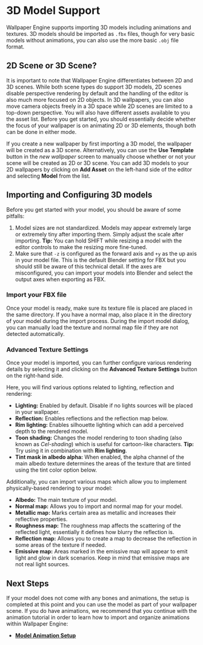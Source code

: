 # 3D Model Support

Wallpaper Engine supports importing 3D models including animations and textures. 3D models should be imported as `.fbx` files, though for very basic models without animations, you can also use the more basic `.obj` file format.

## 2D Scene or 3D Scene?

It is important to note that Wallpaper Engine differentiates between 2D and 3D scenes. While both scene types do support 3D models, 2D scenes disable perspective rendering by default and the handling of the editor is also much more focused on 2D objects. In 3D wallpapers, you can also move camera objects freely in a 3D space while 2D scenes are limited to a top-down perspective. You will also have different assets available to you the asset list. Before you get started, you should essentially decide whether the focus of your wallpaper is on animating 2D or 3D elements, though both can be done in either mode.

If you create a new wallpaper by first importing a 3D model, the wallpaper will be created as a 3D scene. Alternatively, you can use the **Use Template** button in the *new wallpaper* screen to manually choose whether or not your scene will be created as 2D or 3D scene. You can add 3D models to your 2D wallpapers by clicking on **Add Asset** on the left-hand side of the editor and selecting **Model** from the list.

## Importing and Configuring 3D models

Before you get started with your model, you should be aware of some pitfalls:

1. Model sizes are not standardized. Models may appear extremely large or extremely tiny after importing them. Simply adjust the scale after importing. **Tip:** You can hold SHIFT while resizing a model with the editor controls to make the resizing more fine-tuned.
2. Make sure that `-z` is configured as the forward axis and `+y` as the up axis in your model file. This is the default Blender setting for FBX but you should still be aware of this technical detail. If the axes are misconfigured, you can import your models into Blender and select the output axes when exporting as FBX.

### Import your FBX file

Once your model is ready, make sure its texture file is placed are placed in the same directory. If you have a normal map, also place it in the directory of your model during the import process. During the import model dialog, you can manually load the texture and normal map file if they are not detected automatically.

### Advanced Texture Settings

Once your model is imported, you can further configure various rendering details by selecting it and clicking on the **Advanced Texture Settings** button on the right-hand side.

Here, you will find various options related to lighting, reflection and rendering:

* **Lighting:** Enabled by default. Disable if no lights sources will be placed in your wallpaper.
* **Reflection:** Enables reflections and the reflection map below.
* **Rim lighting:** Enables silhouette lighting which can add a perceived depth to the rendered model.
* **Toon shading:** Changes the model rendering to toon shading (also known as *Cel-shading*) which is useful for cartoon-like characters. **Tip:** Try using it in combination with **Rim lighting**. 
* **Tint mask in albedo alpha:** When enabled, the alpha channel of the main albedo texture determines the areas of the texture that are tinted using the tint color option below.

Additionally, you can import various maps which allow you to implement physically-based rendering to your model:

* **Albedo:** The main texture of your model.
* **Normal map:** Allows you to import and normal map for your model.
* **Metallic map:** Marks certain area as metallic and increases their reflective properties.
* **Roughness map:** The roughness map affects the scattering of the reflected light, essentially it defines how blurry the reflection is.
* **Reflection map:** Allows you to create a map to decrease the reflection in some areas of the texture if needed.
* **Emissive map:** Areas marked in the emissive map will appear to emit light and glow in dark scenarios. Keep in mind that emissive maps are not real light sources.

## Next Steps

If your model does not come with any bones and animations, the setup is completed at this point and you can use the model as part of your wallpaper scene. If you do have animations, we recommend that you continue with the animation tutorial in order to learn how to import and organize animations within Wallpaper Engine:

* [**Model Animation Setup**](/en/scene/models/animation)